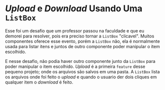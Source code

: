 # *Upload* e *Download* Usando Uma `ListBox`

Esse foi um desafio que um professor passou na faculdade e que eu demorei para resolver, pois era preciso tornar a `ListBox` "clicavel". Muitos componentes oferece esse evento, porém a `ListBox` não, ela é normalmente usada para listar itens e juntos de outro componente poder manipular o item escolhido.

E nesse desafio, não podia haver outro componente junto da `ListBox` para poder manipular o item escolhido. *Upload* é a primeira `feature` desse pequeno projeto; onde os arquivos são salvos em uma pasta. A `ListBox` lista os arquivos onde foi feito o *upload* e quando o usuario der dois cliques em qualquer item o *download* é feito.


